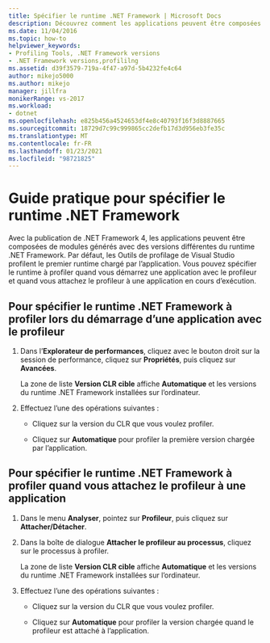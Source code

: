 ```yaml
---
title: Spécifier le runtime .NET Framework | Microsoft Docs
description: Découvrez comment les applications peuvent être composées de modules construits à l’aide de différentes versions du .NET Framework au moment de l’exécution.
ms.date: 11/04/2016
ms.topic: how-to
helpviewer_keywords:
- Profiling Tools, .NET Framework versions
- .NET Framework versions,profililng
ms.assetid: d39f3579-719a-4f47-a97d-5b4232fe4c64
author: mikejo5000
ms.author: mikejo
manager: jillfra
monikerRange: vs-2017
ms.workload:
- dotnet
ms.openlocfilehash: e825b456a4524653df4e8c40793f16f3d8887665
ms.sourcegitcommit: 18729d7c99c999865cc2defb17d3d956eb3fe35c
ms.translationtype: MT
ms.contentlocale: fr-FR
ms.lasthandoff: 01/23/2021
ms.locfileid: "98721825"
---
```

# <a name="how-to-specify-the-net-framework-runtime"></a>Guide pratique pour spécifier le runtime .NET Framework

Avec la publication de .NET Framework 4, les applications peuvent être composées de modules générés avec des versions différentes du runtime .NET Framework. Par défaut, les Outils de profilage de Visual Studio profilent le premier runtime chargé par l’application. Vous pouvez spécifier le runtime à profiler quand vous démarrez une application avec le profileur et quand vous attachez le profileur à une application en cours d’exécution.

## <a name="to-specify-the-net-framework-run-time-to-profile-when-starting-an-application-with-the-profiler"></a>Pour spécifier le runtime .NET Framework à profiler lors du démarrage d’une application avec le profileur

1. Dans l’**Explorateur de performances**, cliquez avec le bouton droit sur la session de performance, cliquez sur **Propriétés**, puis cliquez sur **Avancées**.

     La zone de liste **Version CLR cible** affiche **Automatique** et les versions du runtime .NET Framework installées sur l’ordinateur.

2. Effectuez l’une des opérations suivantes :

    - Cliquez sur la version du CLR que vous voulez profiler.

    - Cliquez sur **Automatique** pour profiler la première version chargée par l’application.

## <a name="to-specify-the-net-framework-run-time-to-profile-when-attaching-the-profiler-to-an-application"></a>Pour spécifier le runtime .NET Framework à profiler quand vous attachez le profileur à une application

1. Dans le menu **Analyser**, pointez sur **Profileur**, puis cliquez sur **Attacher/Détacher**.

2. Dans la boîte de dialogue **Attacher le profileur au processus**, cliquez sur le processus à profiler.

     La zone de liste **Version CLR cible** affiche **Automatique** et les versions du runtime .NET Framework installées sur l’ordinateur.

3. Effectuez l’une des opérations suivantes :

    - Cliquez sur la version du CLR que vous voulez profiler.

    - Cliquez sur **Automatique** pour profiler la version chargée quand le profileur est attaché à l’application.
